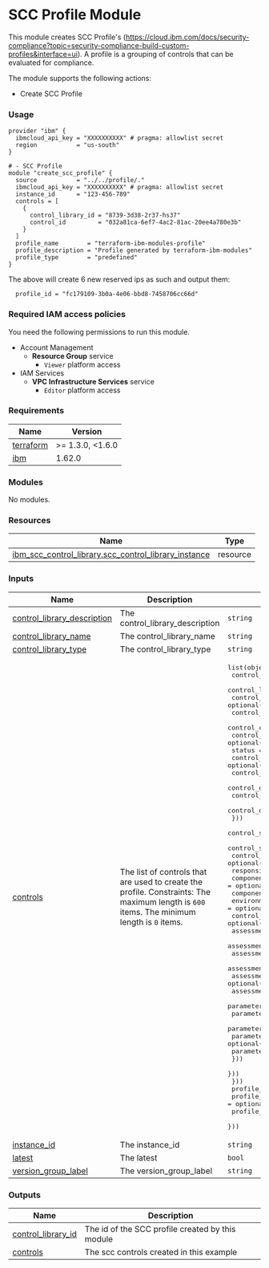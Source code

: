 # SCC Profile Module

This module creates SCC Profile's (https://cloud.ibm.com/docs/security-compliance?topic=security-compliance-build-custom-profiles&interface=ui). A profile is a grouping of controls that can be evaluated for compliance.

The module supports the following actions:
- Create SCC Profile

### Usage

```hcl
provider "ibm" {
  ibmcloud_api_key = "XXXXXXXXXX" # pragma: allowlist secret
  region           = "us-south"
}

# - SCC Profile
module "create_scc_profile" {
  source           = "../../profile/."
  ibmcloud_api_key = "XXXXXXXXXX" # pragma: allowlist secret
  instance_id      = "123-456-789"
  controls = [
    {
      control_library_id = "8739-3d38-2r37-hs37"
      control_id         = "032a81ca-6ef7-4ac2-81ac-20ee4a780e3b"
    }
  ]
  profile_name        = "terraform-ibm-modules-profile"
  profile_description = "Profile generated by terraform-ibm-modules"
  profile_type        = "predefined"
}
```

The above will create 6 new reserved ips as such and output them:
```
  profile_id = "fc179109-3b0a-4e06-bbd8-7458706cc66d"
```

### Required IAM access policies
You need the following permissions to run this module.

- Account Management
    - **Resource Group** service
        - `Viewer` platform access
- IAM Services
    - **VPC Infrastructure Services** service
        - `Editor` platform access

<!-- BEGINNING OF PRE-COMMIT-TERRAFORM DOCS HOOK -->
### Requirements

| Name | Version |
|------|---------|
| <a name="requirement_terraform"></a> [terraform](#requirement\_terraform) | >= 1.3.0, <1.6.0 |
| <a name="requirement_ibm"></a> [ibm](#requirement\_ibm) | 1.62.0 |

### Modules

No modules.

### Resources

| Name | Type |
|------|------|
| [ibm_scc_control_library.scc_control_library_instance](https://registry.terraform.io/providers/IBM-Cloud/ibm/1.62.0/docs/resources/scc_control_library) | resource |

### Inputs

| Name | Description | Type | Default | Required |
|------|-------------|------|---------|:--------:|
| <a name="input_control_library_description"></a> [control\_library\_description](#input\_control\_library\_description) | The control\_library\_description | `string` | `null` | no |
| <a name="input_control_library_name"></a> [control\_library\_name](#input\_control\_library\_name) | The control\_library\_name | `string` | `null` | no |
| <a name="input_control_library_type"></a> [control\_library\_type](#input\_control\_library\_type) | The control\_library\_type | `string` | `null` | no |
| <a name="input_controls"></a> [controls](#input\_controls) | The list of controls that are used to create the profile. Constraints: The maximum length is `600` items. The minimum length is `0` items. | <pre>list(object({<br>    control_id              = optional(string)<br>    control_library_version = optional(string)<br>    control_name            = optional(string)<br>    control_description     = optional(string)<br>    control_category        = optional(string)<br>    control_parent          = optional(string)<br>    status                  = optional(string)<br>    control_tags            = optional(list(string))<br>    control_requirement     = optional(string)<br>    control_docs = list(object({<br>      control_docs_id   = optional(string)<br>      control_docs_type = optional(string)<br>    }))<br>    control_specifications_count = optional(string)<br>    control_specifications = list(object({<br>      control_specification_id          = optional(string)<br>      responsibility                    = optional(string)<br>      component_id                      = optional(string)<br>      component_name                    = optional(string)<br>      environment                       = optional(string)<br>      control_specification_description = optional(string)<br>      assessments_count                 = optional(string)<br>      assessments = list(object({<br>        assessment_id          = optional(string)<br>        assessment_method      = optional(string)<br>        assessment_type        = optional(string)<br>        assessment_description = optional(string)<br>        parameter_count        = optional(string)<br>        parameters = list(object({<br>          parameter_name         = optional(string)<br>          parameter_display_name = optional(string)<br>          parameter_type         = optional(string)<br>        }))<br>      }))<br>    }))<br>    profile_description = optional(string)<br>    profile_name        = optional(string)<br>    profile_type        = optional(string)<br>  }))</pre> | `[]` | no |
| <a name="input_instance_id"></a> [instance\_id](#input\_instance\_id) | The instance\_id | `string` | n/a | yes |
| <a name="input_latest"></a> [latest](#input\_latest) | The latest | `bool` | `true` | no |
| <a name="input_version_group_label"></a> [version\_group\_label](#input\_version\_group\_label) | The version\_group\_label | `string` | `null` | no |

### Outputs

| Name | Description |
|------|-------------|
| <a name="output_control_library_id"></a> [control\_library\_id](#output\_control\_library\_id) | The id of the SCC profile created by this module |
| <a name="output_controls"></a> [controls](#output\_controls) | The scc controls created in this example |
<!-- END OF PRE-COMMIT-TERRAFORM DOCS HOOK -->

